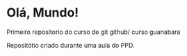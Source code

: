 # Olá, Mundo!
 Primeiro repositorio do curso de git github/ curso guanabara

Repositótio criado durante uma aula do PPD.